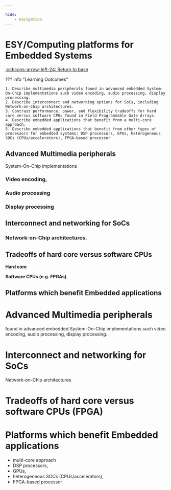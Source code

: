 ```yaml
---

hide:
    - navigation
---
```

# ESY/Computing platforms for Embedded Systems

[:octicons-arrow-left-24: Return to base](/Bodies-of-Knowledge/Embedded-Systems)

??? info "Learning Outcomes"

    1. Describe multimedia peripherals found in advanced embedded System-On-Chip implementations such video encoding, audio processing, display processing.
    2. Describe interconnect and networking options for SoCs, including Network-on-Chip architectures.
    3. Contrast performance, power, and flexibility tradeoffs for hard core versus software CPUs found in Field Programmable Gate Arrays.
    4. Describe embedded applications that benefit from a multi-core approach.
    5. Describe embedded applications that benefit from other types of processors for embedded systems: DSP processors, GPUs, heterogeneous SOCs (CPUs/accelerators), FPGA-based processor

## Advanced Multimedia peripherals

System-On-Chip implementations 

### Video encoding,

### Audio processing

### Display processing

## Interconnect and networking for SoCs

### Network-on-Chip architectures.

## Tradeoffs of hard core versus software CPUs

**Hard core**

**Software CPUs (e.g. FPGAs)**

## Platforms which benefit Embedded applications

# Advanced Multimedia peripherals

found in advanced embedded System-On-Chip implementations such video encoding, audio processing, display processing.

# Interconnect and networking for SoCs

Network-on-Chip architectures

# Tradeoffs of hard core versus software CPUs (FPGA)

# Platforms which benefit Embedded applications

- multi-core approach
- DSP processors, 
- GPUs, 
- heterogeneous SOCs (CPUs/accelerators), 
- FPGA-based processor